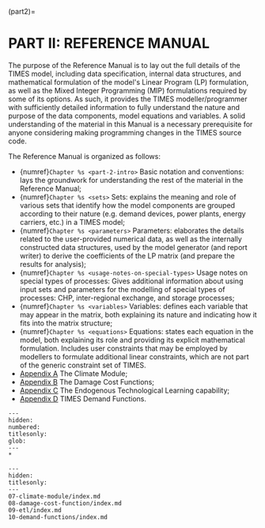 (part2)=
# PART II: REFERENCE MANUAL

The purpose of the Reference Manual is to lay out the full details of the TIMES model, including data specification, internal data structures, and mathematical formulation of the model's Linear Program (LP) formulation, as well as the Mixed Integer Programming (MIP) formulations required by some of its options. As such, it provides the TIMES modeller/programmer with sufficiently detailed information to fully understand the nature and purpose of the data components, model equations and variables. A solid understanding of the material in this Manual is a necessary prerequisite for anyone considering making programming changes in the TIMES source code.

The Reference Manual is organized as follows:

- {numref}`Chapter %s <part-2-intro>` Basic notation and conventions: lays the groundwork for understanding the rest of the material in the Reference Manual;
- {numref}`Chapter %s <sets>` Sets: explains the meaning and role of various sets that identify how the model components are grouped according to their nature (e.g. demand devices, power plants, energy carriers, etc.) in a TIMES model;
- {numref}`Chapter %s <parameters>` Parameters: elaborates the details related to the user-provided numerical data, as well as the internally constructed data structures, used by the model generator (and report writer) to derive the coefficients of the LP matrix (and prepare the results for analysis);
- {numref}`Chapter %s <usage-notes-on-special-types>` Usage notes on special types of processes: Gives additional information about using input sets and parameters for the modelling of special types of processes: CHP, inter-regional exchange, and storage processes;
- {numref}`Chapter %s <variables>` Variables: defines each variable that may appear in the matrix, both explaining its nature and indicating how it fits into the matrix structure;
- {numref}`Chapter %s <equations>` Equations: states each equation in the model, both explaining its role and providing its explicit mathematical formulation. Includes user constraints that may be employed by modellers to formulate additional linear constraints, which are not part of the generic constraint set of TIMES.
- [Appendix A](part2-climate-module) The Climate Module;
- [Appendix B](damage-cost-functions) The Damage Cost Functions;
- [Appendix C](endogenous-technological-learning) The Endogenous Technological Learning capability;
- [Appendix D](times-demand-functions) TIMES Demand Functions.

```{toctree}
---
hidden:
numbered:
titlesonly:
glob:
---
*
```

```{toctree}
---
hidden:
titlesonly:
---
07-climate-module/index.md
08-damage-cost-function/index.md
09-etl/index.md
10-demand-functions/index.md
```
